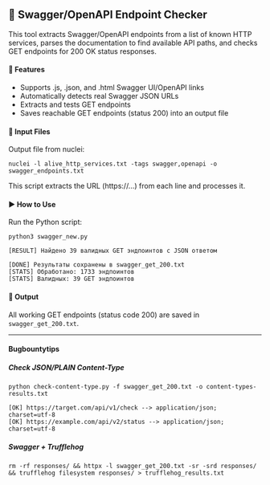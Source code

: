 ## 🧪 Swagger/OpenAPI Endpoint Checker

This tool extracts Swagger/OpenAPI endpoints from a list of known HTTP services, parses the documentation to find available API paths, and checks GET endpoints for 200 OK status responses.

#### 🚀 Features
- Supports .js, .json, and .html Swagger UI/OpenAPI links
- Automatically detects real Swagger JSON URLs
- Extracts and tests GET endpoints
- Saves reachable GET endpoints (status 200) into an output file

#### 📂 Input Files
Output file from nuclei:
```
nuclei -l alive_http_services.txt -tags swagger,openapi -o swagger_endpoints.txt
```
This script extracts the URL (https://...) from each line and processes it.

#### ▶️ How to Use
Run the Python script:
```
python3 swagger_new.py

[RESULT] Найдено 39 валидных GET эндпоинтов с JSON ответом

[DONE] Результаты сохранены в swagger_get_200.txt
[STATS] Обработано: 1733 эндпоинтов
[STATS] Валидных: 39 GET эндпоинтов
```
#### 📄 Output
All working GET endpoints (status code 200) are saved in `swagger_get_200.txt`.

---
#### Bugbountytips

##### Check JSON/PLAIN Content-Type

```
python check-content-type.py -f swagger_get_200.txt -o content-types-results.txt

[OK] https://target.com/api/v1/check --> application/json; charset=utf-8
[OK] https://example.com/api/v2/status --> application/json; charset=utf-8
```

##### Swagger + Trufflehog
```
rm -rf responses/ && httpx -l swagger_get_200.txt -sr -srd responses/ && trufflehog filesystem responses/ > trufflehog_results.txt
```
